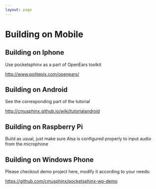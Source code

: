 ```yaml
---
layout: page 
---
```

# Building on Mobile 


## Building on Iphone

Use pocketsphinx as a part of OpenEars toolkit

http://www.politepix.com/openears/


## Building on Android

See the corresponding part of the tutorial

http://cmusphinx.github.io/wiki/tutorialandroid

## Building on Raspberry Pi

Build as usual, just make sure Alsa is configured properly to input audio from 
the microphone

## Building on Windows Phone

Please checkout demo project here, modify it according to your needs:

https://github.com/cmusphinx/pocketsphinx-wp-demo
